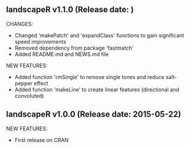 landscapeR v1.1.0 (Release date: )
-----------------------------------------------
CHANGES:

* Changed 'makePatch' and 'expandClass' functions to gain significant speed improvements
* Removed dependency from package 'fastmatch'
* Added README.md and NEWS.md file

NEW FEATURES:
* Added function 'rmSingle' to remove single tones and reduce salt-pepper effect
* Added function  'makeLine' to create linear features (directional and convoluted)

landscapeR v1.0.0 (Release date: 2015-05-22)
-----------------------------------------------

NEW FEATURES:

* First release on CRAN
